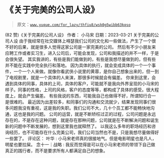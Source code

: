 # 《关于完美的公司人设》

> 原文：[`www.yuque.com/for_lazy/thfiu8/wsk0g5wibb63kqso`](https://www.yuque.com/for_lazy/thfiu8/wsk0g5wibb63kqso)

<ne-h2 id="1a61903e" data-lake-id="1a61903e"><ne-heading-ext><ne-heading-anchor></ne-heading-anchor><ne-heading-fold></ne-heading-fold></ne-heading-ext><ne-heading-content><ne-text id="u1e0e3913">(82 赞)《关于完美的公司人设》</ne-text></ne-heading-content></ne-h2> <ne-p id="ua3509ecc" data-lake-id="ua3509ecc"><ne-text id="u751bdc44">作者： 小马宋</ne-text></ne-p> <ne-p id="u773852c1" data-lake-id="u773852c1"><ne-text id="u08cb7b55">日期：2023-03-21</ne-text></ne-p> <ne-p id="u190c797b" data-lake-id="u190c797b"><ne-text id="ud7ffd466">关于完美的公司人设</ne-text></ne-p> <ne-p id="uc6db0e74" data-lake-id="uc6db0e74"><ne-text id="u6389dcf7">由于我经常在社交媒体上嘚瑟我们公司的文化和一些做法，产生了一个很不好的后果，就是很多人觉得这家公司是一家完美的公司。</ne-text></ne-p> <ne-p id="ub6c5fb0a" data-lake-id="ub6c5fb0a"><ne-text id="ub401e18b">然后有不少小朋友来应聘工作或者实习生，进入公司后，可能会发现，公司和我描述的并不一样，于是会很失望。</ne-text></ne-p> <ne-p id="ufbee097b" data-lake-id="ufbee097b"><ne-text id="u3bd09139">其实我讲的，有些是我们能做到的，有些是我想尽量做到的，但有些并不能在实践中完全执行和落地。</ne-text></ne-p> <ne-p id="uf55cd611" data-lake-id="uf55cd611"><ne-text id="u481aa131">因为具体的执行，就会变成具体的一个一个事件，一个一个人来做。就像你看武侠小说里的黄蓉，是你自己想象出来的，但一到了电视剧里，就是一个具体的人来演，那很多时候就会有偏差。</ne-text></ne-p> <ne-p id="u223c4860" data-lake-id="u223c4860"><ne-text id="uf9ef4b2a">你来到这里，会遇到具体的同事，具体的上司，具体的客户，可能就不是我向外界呈现的小马宋的样子。同事的性格，上司的风格，客户的态度等等，都构成了具体的感受。很大程度上，就会产生偏差。</ne-text></ne-p> <ne-p id="ud27ca9ea" data-lake-id="ud27ca9ea"><ne-text id="ue2f72f20">有些我说的东西，可能我自己也做得不好，所谓知行合一是很难的。</ne-text></ne-p> <ne-p id="uaf65b4dd" data-lake-id="uaf65b4dd"><ne-text id="uabdd2094">最近因为出差较多，和同事们的沟通和交流就少，结果发现同事们很多问题我没有重视，这是我的失职。我们公司不大，几十个员工都不能畅快地沟通，这也是我的问题。</ne-text></ne-p> <ne-p id="ubae764c4" data-lake-id="ubae764c4"><ne-text id="u34df8e71">公司的运营，就是不断矫枉过正的过程，公司问题是永远存在的，不是存在这种问题，就是存在那种问题，公司就是在不断解决问题和诞生新的问题中不断发展的，想到这里我也就释然了。</ne-text></ne-p> <ne-p id="u9a101ae2" data-lake-id="u9a101ae2"><ne-text id="u3042aa8e">以我这么多年的职场经历和咨询经历，也不可能存在什么完美公司，我们公司当然也不是，只是我想尽量做得好一些罢了。</ne-text></ne-p> <ne-hole id="ue9e0978a" data-lake-id="ue9e0978a"><ne-card data-card-name="hr" data-card-type="block" id="GDuvK" data-event-boundary="card"><ne-p id="u2ad9f27d" data-lake-id="u2ad9f27d"><ne-text id="u3905d080">评论区：</ne-text></ne-p> <ne-p id="u27af7c5d" data-lake-id="u27af7c5d"><ne-text id="u4d45b9e8">叶华 : 小马宋老师真的很接地气。但是电影明星也是凡人，明星也要拉屎。</ne-text> <ne-text id="ue92d2edb">念十一｜战略 : 我反而觉得是可以在小马宋老师的带领下自己做真正的践行者，而不是要求所有人都满足自己的想象。</ne-text></ne-p></ne-card></ne-hole>